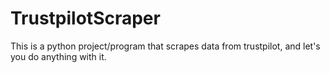 # TrustpilotScraper
This is a python project/program that scrapes data from trustpilot, and let's you do anything with it.
